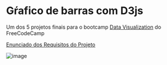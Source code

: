 # Gŕafico de barras com D3js

Um dos 5 projetos finais para o bootcamp [Data Visualization](https://www.freecodecamp.org/learn/data-visualization) do FreeCodeCamp

[Enunciado dos Requisitos do Projeto](https://www.freecodecamp.org/learn/data-visualization/data-visualization-projects/visualize-data-with-a-scatterplot-graph)

![image](https://github.com/dev-araujo/bar-chart-d3js/assets/97068163/36ba9fc1-3f63-4763-8107-5b246a0d7d56)
